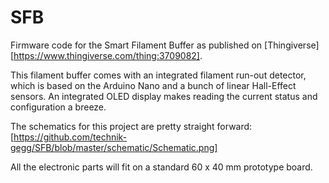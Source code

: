 # SFB
Firmware code for the  Smart Filament Buffer as published on [Thingiverse][https://www.thingiverse.com/thing:3709082].

This filament buffer comes with an integrated filament run-out detector, which is based on the Arduino Nano and a bunch of linear Hall-Effect sensors.
An integrated OLED display makes reading the current status and configuration a breeze. 

The schematics for this project are pretty straight forward:
[https://github.com/technik-gegg/SFB/blob/master/schematic/Schematic.png]

All the electronic parts will fit on a standard 60 x 40 mm prototype board.







